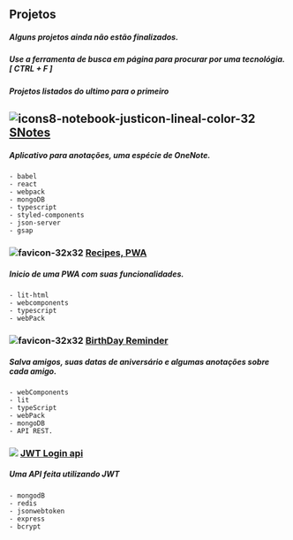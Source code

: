 <!-- ![banner](https://user-images.githubusercontent.com/88716893/164410744-1de53f9a-719d-4955-83b5-5f6787401786.png) -->

## Projetos
##### Alguns projetos ainda não estão finalizados.
##### Use a ferramenta de busca em página para procurar por uma tecnológia. [ CTRL + F ]
##### ***Projetos listados do ultimo para o primeiro***

## ![icons8-notebook-justicon-lineal-color-32](https://user-images.githubusercontent.com/88716893/166608554-33f3d8fb-1b1a-4414-8fa5-3b2b52dca1f9.png)    [**SNotes**](./04_s_notes/)

##### Aplicativo para anotações, uma espécie de OneNote.
    - babel
    - react
    - webpack
    - mongoDB
    - typescript
    - styled-components
    - json-server
    - gsap
    
### ![favicon-32x32](https://user-images.githubusercontent.com/88716893/166608701-67e46550-6551-407d-a68f-997ddc4f5204.png)     [Recipes, PWA](./03_Recipes_Notebook/)

##### Inicio de uma PWA com suas funcionalidades.

    - lit-html
    - webcomponents
    - typescript
    - webPack     
    
### ![favicon-32x32](https://user-images.githubusercontent.com/88716893/166608816-45ad7903-c116-420c-b85e-24a976e177a4.png)     [BirthDay Reminder](./02_Birthday_Reminder/)

##### Salva amigos, suas datas de aniversário e algumas anotações sobre cada amigo.

    - webComponents
    - lit
    - typeScript
    - webPack
    - mongoDB
    - API REST.
    
    
###  <img src="https://img.icons8.com/bubbles/32/000000/lock-2.png"/> [JWT Login api](./01_Authentication_JWT/)

##### Uma API feita utilizando JWT

    - mongodB
    - redis
    - jsonwebtoken
    - express
    - bcrypt
